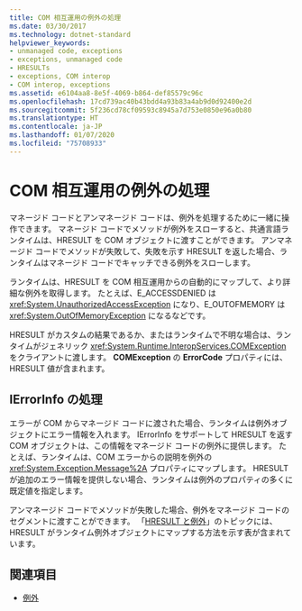 ```yaml
---
title: COM 相互運用の例外の処理
ms.date: 03/30/2017
ms.technology: dotnet-standard
helpviewer_keywords:
- unmanaged code, exceptions
- exceptions, unmanaged code
- HRESULTs
- exceptions, COM interop
- COM interop, exceptions
ms.assetid: e6104aa8-8e5f-4069-b864-def85579c96c
ms.openlocfilehash: 17cd739ac40b43bdd4a93b83a4ab9d0d92400e2d
ms.sourcegitcommit: 5f236cd78cf09593c8945a7d753e0850e96a0b80
ms.translationtype: HT
ms.contentlocale: ja-JP
ms.lasthandoff: 01/07/2020
ms.locfileid: "75708933"
---
```

# <a name="handling-com-interop-exceptions"></a>COM 相互運用の例外の処理
マネージド コードとアンマネージド コードは、例外を処理するために一緒に操作できます。 マネージド コードでメソッドが例外をスローすると、共通言語ランタイムは、HRESULT を COM オブジェクトに渡すことができます。 アンマネージド コードでメソッドが失敗して、失敗を示す HRESULT を返した場合、ランタイムはマネージド コードでキャッチできる例外をスローします。  
  
 ランタイムは、HRESULT を COM 相互運用からの自動的にマップして、より詳細な例外を取得します。 たとえば、E_ACCESSDENIED は <xref:System.UnauthorizedAccessException> になり、E_OUTOFMEMORY は <xref:System.OutOfMemoryException> になるなどです。  
  
 HRESULT がカスタムの結果であるか、またはランタイムで不明な場合は、ランタイムがジェネリック <xref:System.Runtime.InteropServices.COMException> をクライアントに渡します。 **COMException** の **ErrorCode** プロパティには、HRESULT 値が含まれます。  
  
## <a name="working-with-ierrorinfo"></a>IErrorInfo の処理  
 エラーが COM からマネージド コードに渡された場合、ランタイムは例外オブジェクトにエラー情報を入れます。 IErrorInfo をサポートして HRESULT を返す COM オブジェクトは、この情報をマネージド コードの例外に提供します。 たとえば、ランタイムは、COM エラーからの説明を例外の <xref:System.Exception.Message%2A> プロパティにマップします。 HRESULT が追加のエラー情報を提供しない場合、ランタイムは例外のプロパティの多くに既定値を指定します。  
  
 アンマネージド コードでメソッドが失敗した場合、例外をマネージド コードのセグメントに渡すことができます。 「[HRESULT と例外](../../../docs/framework/interop/how-to-map-hresults-and-exceptions.md)」のトピックには、HRESULT がランタイム例外オブジェクトにマップする方法を示す表が含まれています。  

## <a name="see-also"></a>関連項目

- [例外](index.md)
